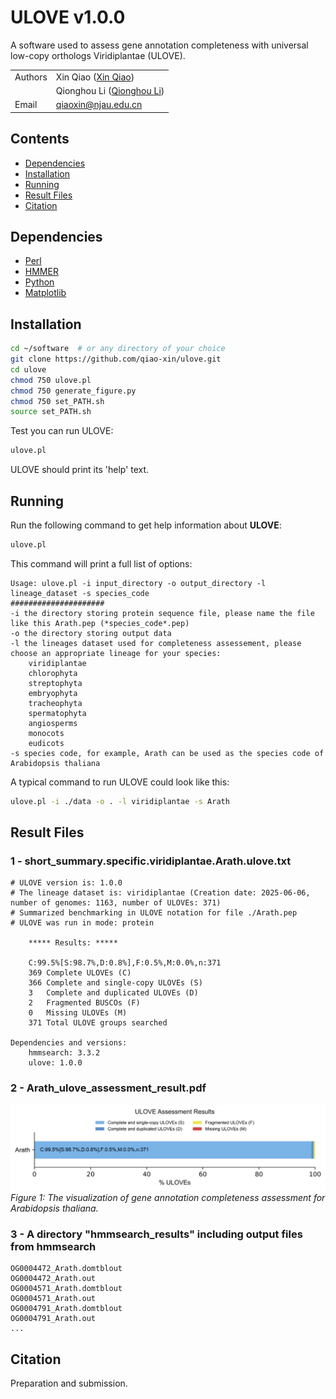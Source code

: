 # ULOVE v1.0.0
A software used to assess gene annotation completeness with universal low-copy orthologs Viridiplantae (ULOVE).

| | |
| --- | --- |
| Authors | Xin Qiao ([Xin Qiao](https://github.com/qiao-xin)) |
| | Qionghou Li ([Qionghou Li](https://github.com/LQHHHHH)) |
| Email   | <qiaoxin@njau.edu.cn> |

## Contents
* [Dependencies](#dependencies)
* [Installation](#installation)
* [Running](#running)
* [Result Files](#result-files)
* [Citation](#citation)

## Dependencies

- [Perl](https://www.perl.org)
- [HMMER](http://hmmer.org)
- [Python](https://www.python.org)
- [Matplotlib](https://matplotlib.org)

## Installation

```bash
cd ~/software  # or any directory of your choice
git clone https://github.com/qiao-xin/ulove.git
cd ulove
chmod 750 ulove.pl
chmod 750 generate_figure.py
chmod 750 set_PATH.sh
source set_PATH.sh
```

Test you can run ULOVE:
```bash
ulove.pl
```
ULOVE should print its 'help' text.

## Running

Run the following command to get help information about **ULOVE**:

```bash
ulove.pl
```

This command will print a full list of options:
```
Usage: ulove.pl -i input_directory -o output_directory -l lineage_dataset -s species_code
#####################
-i the directory storing protein sequence file, please name the file like this Arath.pep (*species_code*.pep)
-o the directory storing output data
-l the lineages dataset used for completeness assessement, please choose an appropriate lineage for your species:
    viridiplantae
    chlorophyta
    streptophyta
    embryophyta
    tracheophyta
    spermatophyta
    angiosperms
    monocots
    eudicots
-s species code, for example, Arath can be used as the species code of Arabidopsis thaliana
```

A typical command to run ULOVE could look like this:
```bash
ulove.pl -i ./data -o . -l viridiplantae -s Arath
```

## Result Files
### 1 - short_summary.specific.viridiplantae.Arath.ulove.txt
```
# ULOVE version is: 1.0.0
# The lineage dataset is: viridiplantae (Creation date: 2025-06-06, number of genomes: 1163, number of ULOVEs: 371)
# Summarized benchmarking in ULOVE notation for file ./Arath.pep
# ULOVE was run in mode: protein

	***** Results: *****

	C:99.5%[S:98.7%,D:0.8%],F:0.5%,M:0.0%,n:371
	369	Complete ULOVEs (C)
	366	Complete and single-copy ULOVEs (S)
	3	Complete and duplicated ULOVEs (D)
	2	Fragmented BUSCOs (F)
	0	Missing ULOVEs (M)
	371	Total ULOVE groups searched

Dependencies and versions:
	hmmsearch: 3.3.2
	ulove: 1.0.0
```

### 2 - Arath_ulove_assessment_result.pdf
![Arath_ulove_assessment_result](/data/Arath_ulove_assessment_result.png)
*Figure 1: The visualization of gene annotation completeness assessment for Arabidopsis thaliana.*

### 3 - A directory "hmmsearch_results" including output files from hmmsearch
```
OG0004472_Arath.domtblout
OG0004472_Arath.out
OG0004571_Arath.domtblout
OG0004571_Arath.out
OG0004791_Arath.domtblout
OG0004791_Arath.out
...
```

## Citation
Preparation and submission.
